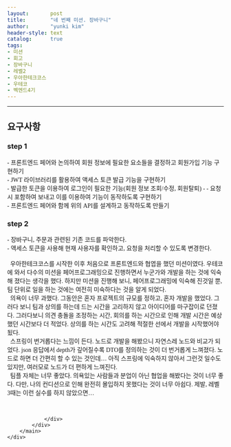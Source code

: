 ```yaml
---
layout:       post
title:        "네 번째 미션. 장바구니"
author:       "yunki kim"
header-style: text
catalog:      true
tags: 
- 미션
- 회고
- 장바구니
- 레벨2
- 우아한테크코스
- 우테코
- 벡엔드4기
---
```


<head></head>
<body id="tt-body-page" class="">
<div id="wrap" class="wrap-right">
    <div id="container">
        <main class="main ">
            <div class="area-main">
                <div class="area-view">
                    <div class="article-header"></div>
                    <hr>
                    <div class="article-view">
                        <div class="contents_style">
                            <h2 style="text-align: left;" data-ke-size="size26"><b>요구사항</b></h2>
<h3 style="text-align: left;" data-ke-size="size23"><b>step 1</b></h3>
<p data-ke-size="size16" style="text-align: left;"><span style="font-family: Nanum Gothic;">- 프론트엔드 페어와 논의하여 회원 정보에 필요한 요소들을 결정하고 회원가입 기능 구현하기</span><span style="font-family: Nanum Gothic;"><br></span><span style="font-family: Nanum Gothic;">- JWT 라이브러리를 활용하여 액세스 토큰 발급 기능을 구현하기</span><span style="font-family: Nanum Gothic;"><br></span><span style="font-family: Nanum Gothic;">- 발급한 토큰을 이용하여 로그인이 필요한 기능(회원 정보 조회/수정, 회원탈퇴) - - 요청 시 포함하여 보내고 이를 이용하여 기능이 동작하도록 구현하기</span><span style="font-family: Nanum Gothic;"><br></span><span style="font-family: Nanum Gothic;">- 프론트엔드 페어와 함께 위의 API를 설계하고 동작하도록 만들기</span></p>
<h3 style="text-align: left;" data-ke-size="size23"><b>step 2</b></h3>
<p data-ke-size="size16" style="text-align: left;"><span style="font-family: Nanum Gothic;">- 장바구니, 주문과 관련된 기존 코드를 파악한다.</span><span style="font-family: Nanum Gothic;"><br></span><span style="font-family: Nanum Gothic;">- 액세스 토큰을 사용해 현재 사용자를 확인하고, 요청을 처리할 수 있도록 변경한다.</span><span style="font-family: Nanum Gothic;"><br></span><span style="font-family: Nanum Gothic;"><br></span><span style="font-family: Nanum Gothic;">&nbsp;&nbsp;우아한테크코스를 시작한 이후 처음으로 프론트엔드와 협엽을 했던 미션이였다. 우테코에 와서 다수의 미션을 페어프로그래밍으로 진행하면서 누군가와 개발을 하는 것에 익숙해 졌다는 생각을 했다. 하지만 미션을 진행해 보니, 페어프로그래밍에 익숙해 진것일 뿐, 팀 단위로 일을 하는 것에는 여전히 미숙하다는 것을 알게 되었다.</span><span style="font-family: Nanum Gothic;"><br></span><span style="font-family: Nanum Gothic;">&nbsp;&nbsp;의욕이 너무 과했다. 그동안은 혼자 프로젝트의 규모를 정하고, 혼자 개발을 했었다. 그러다 보니 팀과 상의를 하는데 드는 시간을 고리하지 않고 아이디어를 마구잡이로 던졌다. 그러다보니 의견 충돌을 조정하는 시간, 회의를 하는 시간으로 인해 개발 시간은 예상했던 시간보다 더 적었다. 상의를 하는 시간도 고려해 적절한 선에서 개발을 시작했어야 됬다.</span><span style="font-family: Nanum Gothic;"><br></span><span style="font-family: Nanum Gothic;">&nbsp;&nbsp;스프링이 번거롭다는 느낌이 든다. 노드로 개발을 해봤으니 자연스레 노드와 비교가 되었다. json 응답에서 depth가 깊어질수록 DTO를 정의하는 것이 더 번거롭게 느껴졌다. 노드로 하면 더 간편히 할 수 있는 것인데… 아직 스프링에 익숙하지 않아서 그런것 일수도 있지만, 여러모로 노드가 더 편하게 느껴진다.</span><span style="font-family: Nanum Gothic;"><br></span><span style="font-family: Nanum Gothic;">&nbsp;&nbsp;팀플 자체는 너무 좋았다. 의욕있는 사람들과 분업이 아닌 협업을 해봤다는 것이 너무 좋다. 다만, 나의 컨디션으로 인해 완전히 몰입하지 못했다는 것이 너무 아쉽다. 제발, 레벨 3때는 이런 실수를 하지 않았으면…</span></p>
                        </div>
                        <br>
                        <div class="tags"></div>
                    </div>
                    
                </div>
            </div>
        </main>
    </div>
</div>


</body>